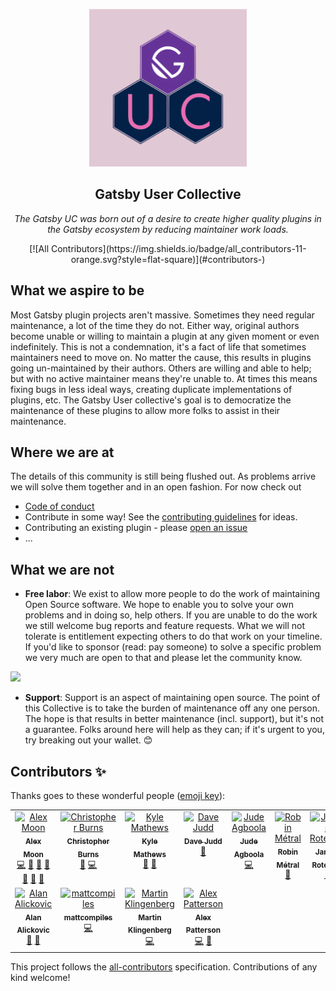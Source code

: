 <p align="center" >
  <img src="https://github.com/gatsby-uc/plugins/raw/HEAD/.github/guc-logo.png" alt="GUC Logo" width="50%"/>
</p>
<p align="center">
  <h2 align="center">Gatsby User Collective</h2>
</p>
<p align="center">
  <i>
    The Gatsby UC was born out of a desire to create higher quality plugins in the Gatsby ecosystem by reducing maintainer work loads.
  </i>
</p>
<p align="center">
  <!-- ALL-CONTRIBUTORS-BADGE:START - Do not remove or modify this section -->
[![All Contributors](https://img.shields.io/badge/all_contributors-11-orange.svg?style=flat-square)](#contributors-)
<!-- ALL-CONTRIBUTORS-BADGE:END -->
</p>

## What we aspire to be

Most Gatsby plugin projects aren't massive. Sometimes they need regular maintenance, a lot of the time they do not. Either way, original authors become unable or willing to maintain a plugin at any given moment or even indefinitely. This is not a condemnation, it's a fact of life that sometimes maintainers need to move on. No matter the cause, this results in plugins going un-maintained by their authors. Others are willing and able to help; but with no active maintainer means they're unable to. At times this means fixing bugs in less ideal ways, creating duplicate implementations of plugins, etc. The Gatsby User collective's goal is to democratize the maintenance of these plugins to allow more folks to assist in their maintenance.

## Where we are at

The details of this community is still being flushed out. As problems arrive we will solve them together and in an open fashion. For now check out

- [Code of conduct](CODE_OF_CONDUCT.md)
- Contribute in some way! See the [contributing guidelines](CONTRIBUTING.md) for ideas.
- Contributing an existing plugin - please [open an issue](https://github.com/gatsby-uc/plugins/issues/new/choose)
- ...

## What we are not

- **Free labor**: We exist to allow more people to do the work of maintaining Open Source software. We hope to enable you to solve your own problems and in doing so, help others. If you are unable to do the work we still welcome bug reports and feature requests. What we will not tolerate is entitlement expecting others to do that work on your timeline. If you'd like to sponsor (read: pay someone) to solve a specific problem we very much are open to that and please let the community know.

![](https://i.giphy.com/media/Tex4wVhhs4iwKoV7YT/source.gif)

- **Support**: Support is an aspect of maintaining open source. The point of this Collective is to take the burden of maintenance off any one person. The hope is that results in better maintenance (incl. support), but it's not a guarantee. Folks around here will help as they can; if it's urgent to you, try breaking out your wallet. 😊

## Contributors ✨

Thanks goes to these wonderful people ([emoji key](https://allcontributors.org/docs/en/emoji-key)):

<!-- ALL-CONTRIBUTORS-LIST:START - Do not remove or modify this section -->
<!-- prettier-ignore-start -->
<!-- markdownlint-disable -->
<table>
  <tbody>
    <tr>
      <td align="center" valign="top" width="14.28%"><a href="https://github.com/moonmeister"><img src="https://avatars.githubusercontent.com/u/2730871?v=4?s=100" width="100px;" alt="Alex Moon"/><br /><sub><b>Alex Moon</b></sub></a><br /><a href="https://github.com/gatsby-uc/plugins/commits?author=moonmeister" title="Code">💻</a> <a href="https://github.com/gatsby-uc/plugins/commits?author=moonmeister" title="Documentation">📖</a> <a href="#ideas-moonmeister" title="Ideas, Planning, & Feedback">🤔</a> <a href="#maintenance-moonmeister" title="Maintenance">🚧</a> <a href="#plugin-moonmeister" title="Plugin/utility libraries">🔌</a> <a href="#projectManagement-moonmeister" title="Project Management">📆</a> <a href="#tool-moonmeister" title="Tools">🔧</a></td>
      <td align="center" valign="top" width="14.28%"><a href="http://everfund.co.uk/"><img src="https://avatars.githubusercontent.com/u/15834048?v=4?s=100" width="100px;" alt="Christopher Burns"/><br /><sub><b>Christopher Burns</b></sub></a><br /><a href="#plugin-Burnsy" title="Plugin/utility libraries">🔌</a> <a href="https://github.com/gatsby-uc/plugins/commits?author=Burnsy" title="Code">💻</a></td>
      <td align="center" valign="top" width="14.28%"><a href="https://www.bricolage.io/"><img src="https://avatars.githubusercontent.com/u/71047?v=4?s=100" width="100px;" alt="Kyle Mathews"/><br /><sub><b>Kyle Mathews</b></sub></a><br /><a href="https://github.com/gatsby-uc/plugins/commits?author=KyleAMathews" title="Documentation">📖</a> <a href="#plugin-KyleAMathews" title="Plugin/utility libraries">🔌</a></td>
      <td align="center" valign="top" width="14.28%"><a href="http://www.davejudd.com/"><img src="https://avatars.githubusercontent.com/u/12941979?v=4?s=100" width="100px;" alt="Dave Judd"/><br /><sub><b>Dave Judd</b></sub></a><br /><a href="https://github.com/gatsby-uc/plugins/commits?author=SirDaev" title="Documentation">📖</a></td>
      <td align="center" valign="top" width="14.28%"><a href="https://marvinjude.dev/"><img src="https://avatars.githubusercontent.com/u/17142206?v=4?s=100" width="100px;" alt="Jude Agboola"/><br /><sub><b>Jude Agboola</b></sub></a><br /><a href="https://github.com/gatsby-uc/plugins/commits?author=marvinjude" title="Code">💻</a></td>
      <td align="center" valign="top" width="14.28%"><a href="https://robinmetral.com/"><img src="https://avatars.githubusercontent.com/u/35560568?v=4?s=100" width="100px;" alt="Robin Métral"/><br /><sub><b>Robin Métral</b></sub></a><br /><a href="#plugin-robinmetral" title="Plugin/utility libraries">🔌</a></td>
      <td align="center" valign="top" width="14.28%"><a href="https://github.com/jrotering"><img src="https://avatars.githubusercontent.com/u/311128?v=4?s=100" width="100px;" alt="James Rotering"/><br /><sub><b>James Rotering</b></sub></a><br /><a href="https://github.com/gatsby-uc/plugins/commits?author=jrotering" title="Documentation">📖</a></td>
    </tr>
    <tr>
      <td align="center" valign="top" width="14.28%"><a href="https://github.com/alan2207"><img src="https://avatars.githubusercontent.com/u/12713315?v=4?s=100" width="100px;" alt="Alan Alickovic"/><br /><sub><b>Alan Alickovic</b></sub></a><br /><a href="https://github.com/gatsby-uc/plugins/commits?author=alan2207" title="Documentation">📖</a> <a href="#plugin-alan2207" title="Plugin/utility libraries">🔌</a></td>
      <td align="center" valign="top" width="14.28%"><a href="https://github.com/mattcompiles"><img src="https://avatars.githubusercontent.com/u/8802980?v=4?s=100" width="100px;" alt="mattcompiles"/><br /><sub><b>mattcompiles</b></sub></a><br /><a href="https://github.com/gatsby-uc/plugins/commits?author=mattcompiles" title="Code">💻</a></td>
      <td align="center" valign="top" width="14.28%"><a href="https://github.com/klyngen"><img src="https://avatars.githubusercontent.com/u/14232560?v=4?s=100" width="100px;" alt="Martin Klingenberg"/><br /><sub><b>Martin Klingenberg</b></sub></a><br /><a href="https://github.com/gatsby-uc/plugins/commits?author=klyngen" title="Code">💻</a></td>
      <td align="center" valign="top" width="14.28%"><a href="http://alexpatterson.dev/"><img src="https://avatars.githubusercontent.com/u/3102249?v=4?s=100" width="100px;" alt="Alex Patterson"/><br /><sub><b>Alex Patterson</b></sub></a><br /><a href="https://github.com/gatsby-uc/plugins/commits?author=codercatdev" title="Code">💻</a> <a href="#plugin-codercatdev" title="Plugin/utility libraries">🔌</a></td>
    </tr>
  </tbody>
</table>

<!-- markdownlint-restore -->
<!-- prettier-ignore-end -->

<!-- ALL-CONTRIBUTORS-LIST:END -->

This project follows the [all-contributors](https://github.com/all-contributors/all-contributors) specification. Contributions of any kind welcome!
